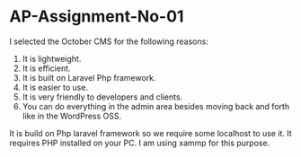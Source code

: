 # AP-Assignment-No-01

I selected the October CMS for the following reasons:

1)	It is lightweight.
2)	It is efficient.
3)	It is built on Laravel Php framework.
4)	It is easier to use.
5)	It is very friendly to developers and clients.
6)	You can do everything in the admin area besides moving back and forth like in the WordPress OSS.
 
It is build on Php laravel framework so we require some localhost to use it. It requires PHP installed on your PC. I am using xammp for this purpose.

